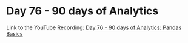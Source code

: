 # Day 76 - 90 days of Analytics



Link to the YouTube Recording:
  [Day 76 - 90 days of Analytics: Pandas Basics](https://youtu.be/ckLZ7RyyuQI)


